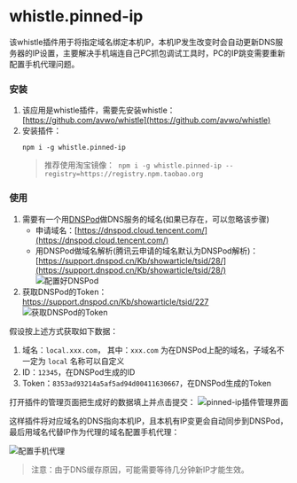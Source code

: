 # whistle.pinned-ip
该whistle插件用于将指定域名绑定本机IP，本机IP发生改变时会自动更新DNS服务器的IP设置，主要解决手机端连自己PC抓包调试工具时，PC的IP跳变需要重新配置手机代理问题。

### 安装
1. 该应用是whistle插件，需要先安装whistle：[https://github.com/avwo/whistle](https://github.com/avwo/whistle)
2. 安装插件：
    ```
    npm i -g whistle.pinned-ip
    ```
    > 推荐使用淘宝镜像：` npm i -g whistle.pinned-ip --registry=https://registry.npm.taobao.org`

### 使用

1. 需要有一个用[DNSPod](https://www.dnspod.cn/console/dashboard)做DNS服务的域名(如果已存在，可以忽略该步骤)
    - 申请域名：[https://dnspod.cloud.tencent.com/](https://dnspod.cloud.tencent.com/)
    - 用DNSPod做域名解析(腾讯云申请的域名默认为DNSPod解析)：[https://support.dnspod.cn/Kb/showarticle/tsid/28/](https://support.dnspod.cn/Kb/showarticle/tsid/28/)
  ![配置好DNSPod](https://user-images.githubusercontent.com/11450939/50771579-00566f80-12c6-11e9-94ba-179b1f6011e7.png)
2. 获取DNSPod的Token：https://support.dnspod.cn/Kb/showarticle/tsid/227
  ![获取DNSPod的Token](https://user-images.githubusercontent.com/11450939/50771507-c9805980-12c5-11e9-97ee-6c113b919618.png)

假设按上述方式获取如下数据：

1. 域名：`local.xxx.com`， 其中：`xxx.com` 为在DNSPod上配的域名，子域名不一定为 `local` 名称可以自定义
2. ID：`12345`，在DNSPod生成的ID
3. Token：`8353ad93214a5af5ad94d00411630667`，在DNSPod生成的Token

打开插件的管理页面把生成好的数据填上并点击提交：
![pinned-ip插件管理界面](https://user-images.githubusercontent.com/11450939/50772036-5e378700-12c7-11e9-8335-8a341a8e5e2a.gif)

这样插件将对应域名的DNS指向本机IP，且本机有IP变更会自动同步到DNSPod，最后用域名代替IP作为代理的域名配置手机代理：

![配置手机代理](https://user-images.githubusercontent.com/11450939/50773118-d5bae580-12ca-11e9-847a-dff3864e656f.png)

> 注意：由于DNS缓存原因，可能需要等待几分钟新IP才能生效。
